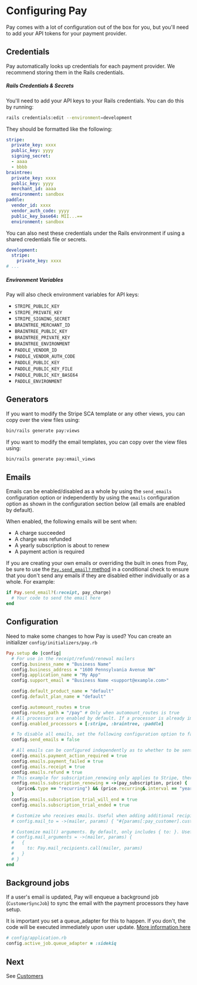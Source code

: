 # Configuring Pay

Pay comes with a lot of configuration out of the box for you, but you'll need to add your API tokens for your payment provider.

## Credentials

Pay automatically looks up credentials for each payment provider. We recommend storing them in the Rails credentials.

##### Rails Credentials & Secrets

You'll need to add your API keys to your Rails credentials. You can do this by running:

```bash
rails credentials:edit --environment=development
```

They should be formatted like the following:

```yaml
stripe:
  private_key: xxxx
  public_key: yyyy
  signing_secret:
  - aaaa
  - bbbb
braintree:
  private_key: xxxx
  public_key: yyyy
  merchant_id: aaaa
  environment: sandbox
paddle:
  vendor_id: xxxx
  vendor_auth_code: yyyy
  public_key_base64: MII...==
  environment: sandbox
```

You can also nest these credentials under the Rails environment if using a shared credentials file or secrets.

```yaml
development:
  stripe:
    private_key: xxxx
# ...
```

##### Environment Variables

Pay will also check environment variables for API keys:

* `STRIPE_PUBLIC_KEY`
* `STRIPE_PRIVATE_KEY`
* `STRIPE_SIGNING_SECRET`
* `BRAINTREE_MERCHANT_ID`
* `BRAINTREE_PUBLIC_KEY`
* `BRAINTREE_PRIVATE_KEY`
* `BRAINTREE_ENVIRONMENT`
* `PADDLE_VENDOR_ID`
* `PADDLE_VENDOR_AUTH_CODE`
* `PADDLE_PUBLIC_KEY`
* `PADDLE_PUBLIC_KEY_FILE`
* `PADDLE_PUBLIC_KEY_BASE64`
* `PADDLE_ENVIRONMENT`

## Generators

If you want to modify the Stripe SCA template or any other views, you can copy over the view files using:

```bash
bin/rails generate pay:views
```

If you want to modify the email templates, you can copy over the view files using:

```bash
bin/rails generate pay:email_views
```

## Emails

Emails can be enabled/disabled as a whole by using the `send_emails` configuration option or independently by 
using the `emails` configuration option as shown in the configuration section below (all emails are enabled by default).

When enabled, the following emails will be sent when:

- A charge succeeded
- A charge was refunded
- A yearly subscription is about to renew
- A payment action is required

If you are creating your own emails or overriding the built in ones from Pay, be sure to use the [`Pay.send_email?` method](https://github.com/pay-rails/pay/blob/c067771d8c7514acde4b948b474caf054bb0e25d/lib/pay.rb#L113)
in a conditional check to ensure that you don't send any emails if they are disabled either individually or as a whole. For example:
```ruby
if Pay.send_email?(:receipt, pay_charge)
  # Your code to send the email here
end
```


## Configuration

Need to make some changes to how Pay is used? You can create an initializer `config/initializers/pay.rb`

```ruby
Pay.setup do |config|
  # For use in the receipt/refund/renewal mailers
  config.business_name = "Business Name"
  config.business_address = "1600 Pennsylvania Avenue NW"
  config.application_name = "My App"
  config.support_email = "Business Name <support@example.com>"

  config.default_product_name = "default"
  config.default_plan_name = "default"

  config.automount_routes = true
  config.routes_path = "/pay" # Only when automount_routes is true
  # All processors are enabled by default. If a processor is already implemented in your application, you can omit it from this list and the processor will not be set up through the Pay gem.
  config.enabled_processors = [:stripe, :braintree, :paddle]

  # To disable all emails, set the following configuration option to false:
  config.send_emails = false

  # All emails can be configured independently as to whether to be sent or not. The values can be set to true, false or a custom lambda to set up more involved logic. The Pay defaults are show below and can be modified as needed.
  config.emails.payment_action_required = true
  config.emails.payment_failed = true
  config.emails.receipt = true
  config.emails.refund = true
  # This example for subscription_renewing only applies to Stripe, therefor we supply the second argument of price
  config.emails.subscription_renewing = ->(pay_subscription, price) {
    (price&.type == "recurring") && (price.recurring&.interval == "year")
  }
  config.emails.subscription_trial_will_end = true
  config.emails.subscription_trial_ended = true

  # Customize who receives emails. Useful when adding additional recipients other than the Pay::Customer. This defaults to the pay customer's email address.
  # config.mail_to = ->(mailer, params) { "#{params[:pay_customer].customer_name} <#{params[:pay_customer].email}>" }

  # Customize mail() arguments. By default, only includes { to: }. Useful when you want to add cc, bcc, customize the mail subject, etc.
  # config.mail_arguments = ->(mailer, params) {
  #   {
  #     to: Pay.mail_recipients.call(mailer, params)
  #   }
  # }
end
```

## Background jobs

If a user's email is updated, Pay will enqueue a background job (`CustomerSyncJob`) to sync the email with the payment processors they have setup.

It is important you set a queue_adapter for this to happen. If you don't, the code will be executed immediately upon user update. [More information here](https://guides.rubyonrails.org/v6.1/active_job_basics.html#backends)

```ruby
# config/application.rb
config.active_job.queue_adapter = :sidekiq
```

## Next

See [Customers](3_customers.md)

